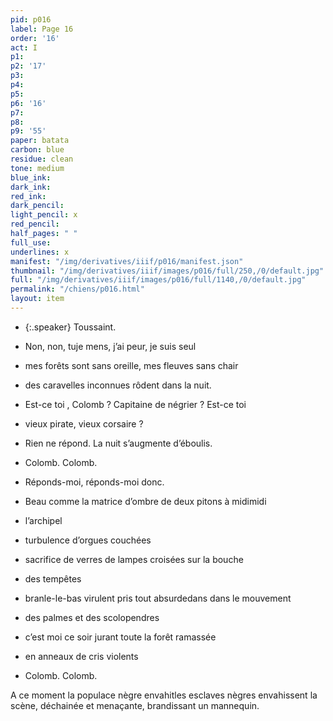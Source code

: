 ```yaml
---
pid: p016
label: Page 16
order: '16'
act: I
p1: 
p2: '17'
p3: 
p4: 
p5: 
p6: '16'
p7: 
p8: 
p9: '55'
paper: batata
carbon: blue
residue: clean
tone: medium
blue_ink: 
dark_ink: 
red_ink: 
dark_pencil: 
light_pencil: x
red_pencil: 
half_pages: " "
full_use: 
underlines: x
manifest: "/img/derivatives/iiif/p016/manifest.json"
thumbnail: "/img/derivatives/iiif/images/p016/full/250,/0/default.jpg"
full: "/img/derivatives/iiif/images/p016/full/1140,/0/default.jpg"
permalink: "/chiens/p016.html"
layout: item
---
```




- {:.speaker} <span class="delete">Toussaint.</span>

- Non, non, <span class="delete">tu</span><span class="add light-pencil inline">je</span> mens, j’ai peur, je suis seul
- mes forêts sont sans oreille, mes fleuves sans chair
- des caravelles inconnues rôdent dans la nuit.
- Est-ce toi , Colomb ? Capitaine de négrier ? Est-ce toi
- vieux pirate, vieux corsaire ?
- Rien ne répond. La nuit s’augmente d’éboulis.
- Colomb. Colomb.
- Réponds-moi, réponds-moi donc.
- Beau comme la matrice d’ombre de deux pitons à <span class="delete">midi</span><span class="add light-pencil inline">midi</span>
- l’archipel
- turbulence d’orgues couchées
- sacrifice de verres de lampes croisées sur la bouche
- des tempêtes
- branle-le-bas virulent pris tout absurde<span class="delete">dans</span> dans le mouvement
- des palmes et des scolopendres
- c’est moi ce soir jurant toute la forêt ramassée
- en anneaux de cris violents
- Colomb. Colomb.


A ce moment <span class="delete">la populace nègre envahit</span><span class="add light-pencil above">les esclaves nègres envahissent</span> la scène<span class="delete">, déchainée et menaçante,</span><span class="delete"> </span><span class="delete">brandissant un mannequin</span>.





